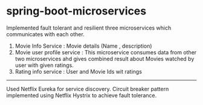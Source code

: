 # spring-boot-microservices

Implemented fault tolerant and resilient three microservices which communicates with each other. 
1. Movie Info Service : Movie details (Name , description)
2. Movie user profile service : This microservice consumes data from other two microservices ahd gives combined result about Movies watched by user with given ratings.
3. Rating info service : User and Movie Ids wit ratings
-------------------------------------------------------------------------
Used Netflix Eureka for service discovery.
Circuit breaker pattern implemented using Netflix Hystrix to achieve fault tolerance.
